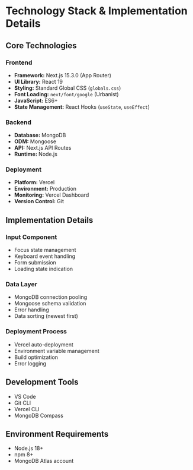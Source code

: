 # Technology Stack & Implementation Details

## Core Technologies

### Frontend
- **Framework:** Next.js 15.3.0 (App Router)
- **UI Library:** React 19
- **Styling:** Standard Global CSS (`globals.css`)
- **Font Loading:** `next/font/google` (Urbanist)
- **JavaScript:** ES6+
- **State Management:** React Hooks (`useState`, `useEffect`)

### Backend
- **Database:** MongoDB
- **ODM:** Mongoose
- **API:** Next.js API Routes
- **Runtime:** Node.js

### Deployment
- **Platform:** Vercel
- **Environment:** Production
- **Monitoring:** Vercel Dashboard
- **Version Control:** Git

## Implementation Details

### Input Component
- Focus state management
- Keyboard event handling
- Form submission
- Loading state indication

### Data Layer
- MongoDB connection pooling
- Mongoose schema validation
- Error handling
- Data sorting (newest first)

### Deployment Process
- Vercel auto-deployment
- Environment variable management
- Build optimization
- Error logging

## Development Tools
- VS Code
- Git CLI
- Vercel CLI
- MongoDB Compass

## Environment Requirements
- Node.js 18+
- npm 8+
- MongoDB Atlas account

